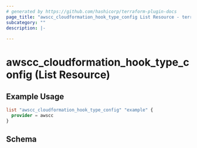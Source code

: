 ```yaml
---
# generated by https://github.com/hashicorp/terraform-plugin-docs
page_title: "awscc_cloudformation_hook_type_config List Resource - terraform-provider-awscc"
subcategory: ""
description: |-
  
---
```


# awscc_cloudformation_hook_type_config (List Resource)



## Example Usage

```terraform
list "awscc_cloudformation_hook_type_config" "example" {
  provider = awscc
}
```

<!-- schema generated by tfplugindocs -->
## Schema
